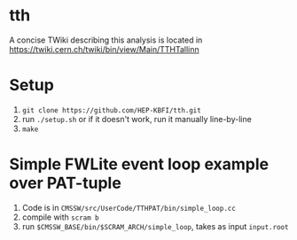 tth
===

A concise TWiki describing this analysis is located in https://twiki.cern.ch/twiki/bin/view/Main/TTHTallinn

Setup
=====
1. `git clone https://github.com/HEP-KBFI/tth.git`
2. run `./setup.sh` or if it doesn't work, run it manually line-by-line
3. `make`


Simple FWLite event loop example over PAT-tuple
=======================================
1. Code is in `CMSSW/src/UserCode/TTHPAT/bin/simple_loop.cc`
1. compile with `scram b`
2. run `$CMSSW_BASE/bin/$SCRAM_ARCH/simple_loop`, takes as input `input.root`
